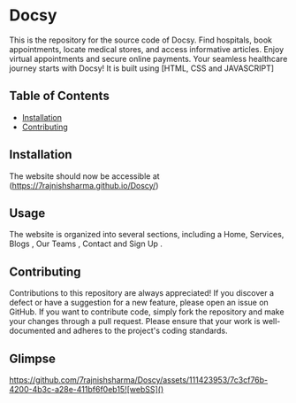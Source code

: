 # Docsy

 This is the repository for the source code of Docsy. Find hospitals, book appointments, locate medical stores, and access informative articles. Enjoy virtual appointments and secure online payments. Your seamless healthcare journey starts with Docsy! It is built using [HTML, CSS and JAVASCRIPT]

## Table of Contents

- [Installation](#installation)
- [Contributing](#contributing)

## Installation
The website should now be accessible at (https://7rajnishsharma.github.io/Doscy/)

## Usage

The website is organized into several sections, including a Home, Services, Blogs , Our Teams , Contact and Sign Up . 

## Contributing

Contributions to this repository are always appreciated! If you discover a defect or have a suggestion for a new feature, please open an issue on GitHub. If you want to contribute code, simply fork the repository and make your changes through a pull request. Please ensure that your work is well-documented and adheres to the project's coding standards.

## Glimpse
https://github.com/7rajnishsharma/Doscy/assets/111423953/7c3cf76b-4200-4b3c-a28e-411bf6f0eb15![webSS]()
